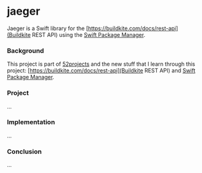 # jaeger

Jaeger is a Swift library for the [https://buildkite.com/docs/rest-api](Buildkite REST API) using the [Swift Package Manager](https://swift.org/package-manager).

### Background

This project is part of [52projects](https://donny.github.io/52projects/) and the new stuff that I learn through this project: [https://buildkite.com/docs/rest-api](Buildkite REST API) and [Swift Package Manager](https://swift.org/package-manager).

### Project

...

### Implementation

...

### Conclusion

...
